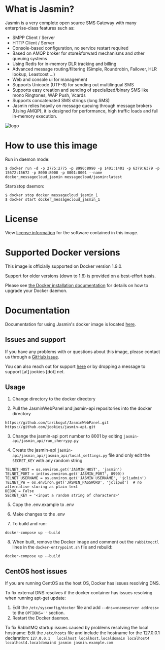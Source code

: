 What is Jasmin?
===============

Jasmin is a very complete open source SMS Gateway with many enterprise-class features such as:

* SMPP Client / Server
* HTTP Client / Server
* Console-based configuration, no service restart required
* Based on AMQP broker for store&forward mechanisms and other queuing systems
* Using Redis for in-memory DLR tracking and billing
* Advanced message routing/filtering (Simple, Roundrobin, Failover, HLR lookup, Leastcost ...)
* Web and console ui for management
* Supports Unicode (UTF-8) for sending out multilingual SMS
* Supports easy creation and sending of specialized/binary SMS like mono Ringtones, WAP Push, Vcards
* Supports concatenated SMS strings (long SMS)
* Jasmin relies heavily on message queuing through message brokers (Using AMQP), it is designed for performance, high traffic loads and full in-memory execution.

![logo](https://raw.githubusercontent.com/jookies/jasmin/master/misc/doc/sources/_static/jasmin-logo-small.png)

How to use this image
=====================

Run in daemon mode:

```console
$ docker run -d -p 2775:2775 -p 8990:8990 -p 1401:1401 -p 6379:6379 -p 15672:15672 -p 8000:8000 -p 8001:8001 --name docker_messagecloud_jasmin messagecloud/jasmin:latest
```

Start/stop daemon:

```console
$ docker stop docker_messagecloud_jasmin_1
$ docker start docker_messagecloud_jasmin_1
```

License
=======

View [license information](https://raw.githubusercontent.com/jookies/jasmin/master/LICENSE) for the software contained in this image.

Supported Docker versions
=========================

This image is officially supported on Docker version 1.9.0.

Support for older versions (down to 1.6) is provided on a best-effort basis.

Please see [the Docker installation documentation](https://docs.docker.com/installation/) for details on how to upgrade your Docker daemon.

Documentation
=============

Documentation for using Jasmin's docker image is located [here](http://docs.jasminsms.com/en/latest/installation/index.html#docker).

Issues and support
------------------

If you have any problems with or questions about this image, please contact us through a [GitHub issue](https://github.com/jookies/jasmin/issues).

You can also reach out for support [here](https://groups.google.com/forum/#!forum/jasmin-sms-gateway) or by dropping a message to support [at] jookies [dot] net.

Usage
-----

1. Change directory to the docker directory

2. Pull the JasminWebPanel and jasmin-api repositories into the docker directory

```
https://github.com/tarikogut/JasminWebPanel.git
https://github.com/jookies/jasmin-api.git
```

3. Change the jasmin-api port number to 8001 by editing ```jasmin-api/jasmin_api/run_cherrypy.py```

4. Create the jasmin-api ```jasmin-api/jasmin_api/jasmin_api/local_settings.py``` file and only edit the ```SECRET_KEY``` with any random string

```
TELNET_HOST = os.environ.get('JASMIN_HOST', 'jasmin')
TELNET_PORT = int(os.environ.get('JASMIN_PORT', 8990))
TELNET_USERNAME = os.environ.get('JASMIN_USERNAME', 'jcliadmin')
TELNET_PW = os.environ.get('JASMIN_PASSWORD', 'jclipwd')  # no alternative storing as plain text
DEBUG = False
SECRET_KEY = '<input a random string of characters>'
```

5. Copy the .env.example to .env

6. Make changes to the .env

7. To build and run:

```docker-compose up --build```

8. When built, remove the Docker image and comment out the ```rabbitmqctl``` lines in the ```docker-entrypoint.sh``` file and rebuild:

```docker-compose up --build```
 
CentOS host issues
------------------

If you are running CentOS as the host OS, Docker has issues resolving DNS.

To fix external DNS resolves if the docker container has issues resolving when running apt-get update:
1. Edit the ```/etc/sysconfig/docker``` file and add ```--dns=<nameserver address>``` to the ```OPTIONS=''``` section.
2. Restart the Docker daemon.

To fix RabbitMQ startup issues caused by problems resolving the local hostname:
Edit the ```/etc/hosts``` file and include the hostname for the 127.0.0.1 declaration:
```127.0.0.1   localhost localhost.localdomain localhost4 localhost4.localdomain4 jasmin jasmin.example.com```
